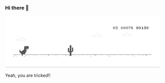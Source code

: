 ### Hi there 👋

![Dino](https://github.com/vinujakhatode/vinujakhatode/blob/master/dino.gif)

Yeah, you are tricked!!
<!--
**vinujakhatode/vinujakhatode** is a ✨ _special_ ✨ repository because its `README.md` (this file) appears on your GitHub profile.

Here are some ideas to get you started:

- 🔭 I’m currently working on ...
- 🌱 I’m currently learning ...
- 👯 I’m looking to collaborate on ...
- 🤔 I’m looking for help with ...
- 💬 Ask me about ...
- 📫 How to reach me: ...
- 😄 Pronouns: ...
- ⚡ Fun fact: ...
-->
